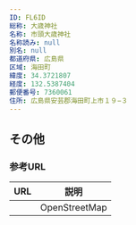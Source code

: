 ```yaml
---
ID: FL6ID
総称: 大歳神社
名称: 市頭大歳神社
名称読み: null
別名: null
都道府県: 広島県
区域: 海田町
緯度: 34.3721807
経度: 132.5387404
郵便番号: 7360061
住所: 広島県安芸郡海田町上市１９−３
---
```


## その他

### 参考URL

| URL | 説明          |
| --- | ------------- |
|     | OpenStreetMap |
